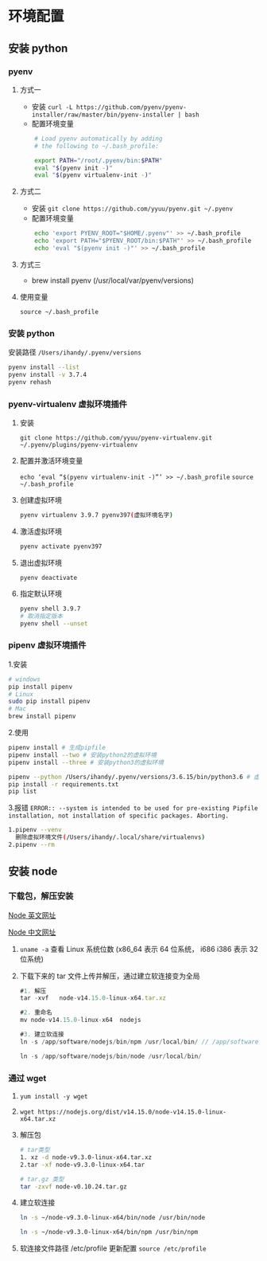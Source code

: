 # 环境配置

## 安装 python

### pyenv

1. 方式一

    - 安装 `curl -L https://github.com/pyenv/pyenv-installer/raw/master/bin/pyenv-installer | bash`
    - 配置环境变量

    ```sh
        # Load pyenv automatically by adding
        # the following to ~/.bash_profile:

        export PATH="/root/.pyenv/bin:$PATH"
        eval "$(pyenv init -)"
        eval "$(pyenv virtualenv-init -)"
    ```

2. 方式二

    - 安装 `git clone https://github.com/yyuu/pyenv.git ~/.pyenv`
    - 配置环境变量

    ```sh
        echo 'export PYENV_ROOT="$HOME/.pyenv"' >> ~/.bash_profile
        echo 'export PATH="$PYENV_ROOT/bin:$PATH"' >> ~/.bash_profile
        echo 'eval "$(pyenv init -)"' >> ~/.bash_profile

    ```

3. 方式三

    - brew install pyenv (/usr/local/var/pyenv/versions)

4. 使用变量
    ```
    source ~/.bash_profile
    ```

### 安装 python

安装路径 `/Users/ihandy/.pyenv/versions`

```sh
pyenv install --list
pyenv install -v 3.7.4
pyenv rehash
```

### pyenv-virtualenv 虚拟环境插件

1. 安装

    `git clone https://github.com/yyuu/pyenv-virtualenv.git ~/.pyenv/plugins/pyenv-virtualenv`

2. 配置并激活环境变量

    `echo ‘eval “$(pyenv virtualenv-init -)”’ >> ~/.bash_profile`
    `source ~/.bash_profile`

3. 创建虚拟环境
    ```sh
    pyenv virtualenv 3.9.7 pyenv397(虚拟环境名字)
    ```
4. 激活虚拟环境
    ```sh
    pyenv activate pyenv397
    ```
5. 退出虚拟环境
    ```
    pyenv deactivate
    ```
6. 指定默认环境
    ```sh
    pyenv shell 3.9.7
    # 取消指定版本
    pyenv shell --unset
    ```

### pipenv 虚拟环境插件

1.安装

```bash
# windows
pip install pipenv
# Linux
sudo pip install pipenv
# Mac
brew install pipenv
```

2.使用

```bash
pipenv install # 生成pipfile
pipenv install --two # 安装python2的虚拟环境
pipenv install --three # 安装python3的虚拟环境

pipenv --python /Users/ihandy/.pyenv/versions/3.6.15/bin/python3.6 # 虚拟环境路径/Users/ihandy/.local/share/virtualenvs
pip install -r requirements.txt
pip list
```

3.报错
`ERROR:: --system is intended to be used for pre-existing Pipfile installation, not installation of specific packages. Aborting.`

```bash
1.pipenv --venv
  删除虚拟环境文件(/Users/ihandy/.local/share/virtualenvs)
2.pipenv --rm

```

## 安装 node

### 下载包，解压安装

[Node 英文网址](https://nodejs.org/en/download/)

[Node 中文网址](http://nodejs.cn/download/)

1. `uname -a` 查看 Linux 系统位数 (x86_64 表示 64 位系统， i686 i386 表示 32 位系统)
2. 下载下来的 tar 文件上传并解压，通过建立软连接变为全局

    ```js
    #1. 解压
    tar -xvf   node-v14.15.0-linux-x64.tar.xz

    #2. 重命名
    mv node-v14.15.0-linux-x64  nodejs

    #3. 建立软连接
    ln -s /app/software/nodejs/bin/npm /usr/local/bin/ // /app/software为node的路径

    ln -s /app/software/nodejs/bin/node /usr/local/bin/
    ```

### 通过 wget

1. `yum install -y wget`
2. `wget https://nodejs.org/dist/v14.15.0/node-v14.15.0-linux-x64.tar.xz`
3. 解压包

    ```bash
    # tar类型
    1. xz -d node-v9.3.0-linux-x64.tar.xz
    2.tar -xf node-v9.3.0-linux-x64.tar

    # tar.gz 类型
    tar -zxvf node-v0.10.24.tar.gz
    ```

4. 建立软连接

    ```bash
    ln -s ~/node-v9.3.0-linux-x64/bin/node /usr/bin/node

    ln -s ~/node-v9.3.0-linux-x64/bin/npm /usr/bin/npm
    ```

5. 软连接文件路径 /etc/profile
   更新配置 `source /etc/profile`
